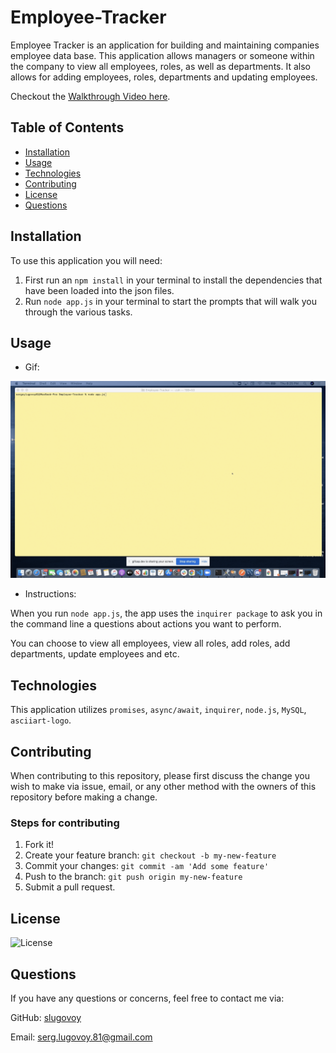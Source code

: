 # Employee-Tracker

Employee Tracker is an application for building and maintaining companies employee data base. This application allows managers or someone within the company to view all employees, roles, as well as departments. It also allows for adding employees, roles, departments and updating employees.

Checkout the [Walkthrough Video here](https://youtu.be/51xY7kXA_8I).

## Table of Contents
* [Installation](#installation)
* [Usage](#usage)
* [Technologies](#technologies)
* [Contributing](#contributing)
* [License](#license)
* [Questions](#questions)


## Installation

To use this application you will need:
1. First run an `npm install` in your terminal to install the dependencies that have been loaded into the json files.
2. Run `node app.js` in your terminal to start the prompts that will walk you through the various tasks.


## Usage

* Gif:

![Demo](./Assets/GifVideo/EmpTrackerDemo.gif)


* Instructions:

When you run `node app.js`, the app uses the `inquirer package` to ask you in the command line a questions about actions you want to perform.

You can choose to view all employees, view all roles, add roles, add departments, update employees and etc.

## Technologies

This application utilizes `promises`, `async/await`, `inquirer`, `node.js`, `MySQL`, `asciiart-logo`.


## Contributing

When contributing to this repository, please first discuss the change you wish to make via issue, email, or any other method with the owners of this repository before making a change.

### Steps for contributing
1. Fork it!
2. Create your feature branch: `git checkout -b my-new-feature`
3. Commit your changes: `git commit -am 'Add some feature'`
4. Push to the branch: `git push origin my-new-feature`
5. Submit a pull request.


## License


![License](https://img.shields.io/badge/License-MIT-blue)


## Questions

If you have any questions or concerns, feel free to contact me via:

GitHub: [slugovoy](https://github.com/slugovoy)

Email: serg.lugovoy.81@gmail.com